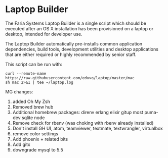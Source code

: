# Laptop Builder

The Faria Systems Laptop Builder is a single script which should be executed after an OS X installation has been provisioned on a laptop or desktop, intended for developer use.

The Laptop Builder automatically pre-installs common application dependencies, build tools, development utilities and desktop applications that are either required or highly recommended by senior staff.

This script can be run with:

    curl --remote-name https://raw.githubusercontent.com/eduvo/laptop/master/mac
    sh mac 2>&1 | tee ~/laptop.log


MG changes:

1. added Oh My Zsh
2. Removed brew hub
3. Additional homebrew packages:
direnv
erlang
elixir
gitup
most
puma-dev
sqlite
node
4. Remove check for rbenv (was choking with rbenv already installed)
5. Don't install GH UI, atom, teamviewer, textmate, textwrangler, virtualbox
6. remove color settings
7. Add phoenix + related bits
8. Add gitx
9. downgrade mysql to 5.5

